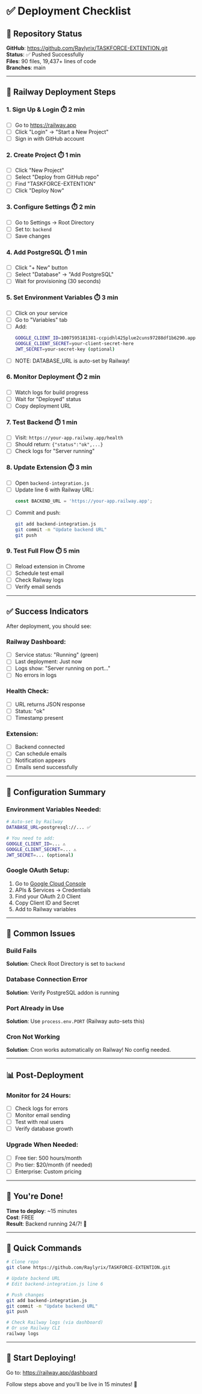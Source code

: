 # ✅ Deployment Checklist

## 🎯 Repository Status

**GitHub**: https://github.com/Raylyrix/TASKFORCE-EXTENTION.git  
**Status**: ✅ Pushed Successfully  
**Files**: 90 files, 19,437+ lines of code  
**Branches**: main

---

## 🚀 Railway Deployment Steps

### 1. Sign Up & Login ⏱️ 2 min
- [ ] Go to https://railway.app
- [ ] Click "Login" → "Start a New Project"
- [ ] Sign in with GitHub account

### 2. Create Project ⏱️ 1 min
- [ ] Click "New Project"
- [ ] Select "Deploy from GitHub repo"
- [ ] Find "TASKFORCE-EXTENTION"
- [ ] Click "Deploy Now"

### 3. Configure Settings ⏱️ 2 min
- [ ] Go to Settings → Root Directory
- [ ] Set to: `backend`
- [ ] Save changes

### 4. Add PostgreSQL ⏱️ 1 min
- [ ] Click "+ New" button
- [ ] Select "Database" → "Add PostgreSQL"
- [ ] Wait for provisioning (30 seconds)

### 5. Set Environment Variables ⏱️ 3 min
- [ ] Click on your service
- [ ] Go to "Variables" tab
- [ ] Add:
  ```bash
  GOOGLE_CLIENT_ID=1007595181381-ccpidhl425plue2cuns97288df1b6290.apps.googleusercontent.com
  GOOGLE_CLIENT_SECRET=your-client-secret-here
  JWT_SECRET=your-secret-key (optional)
  ```
- [ ] NOTE: DATABASE_URL is auto-set by Railway!

### 6. Monitor Deployment ⏱️ 2 min
- [ ] Watch logs for build progress
- [ ] Wait for "Deployed" status
- [ ] Copy deployment URL

### 7. Test Backend ⏱️ 1 min
- [ ] Visit: `https://your-app.railway.app/health`
- [ ] Should return: `{"status":"ok",...}`
- [ ] Check logs for "Server running"

### 8. Update Extension ⏱️ 3 min
- [ ] Open `backend-integration.js`
- [ ] Update line 6 with Railway URL:
  ```javascript
  const BACKEND_URL = 'https://your-app.railway.app';
  ```
- [ ] Commit and push:
  ```bash
  git add backend-integration.js
  git commit -m "Update backend URL"
  git push
  ```

### 9. Test Full Flow ⏱️ 5 min
- [ ] Reload extension in Chrome
- [ ] Schedule test email
- [ ] Check Railway logs
- [ ] Verify email sends

---

## ✅ Success Indicators

After deployment, you should see:

### Railway Dashboard:
- [ ] Service status: "Running" (green)
- [ ] Last deployment: Just now
- [ ] Logs show: "Server running on port..."
- [ ] No errors in logs

### Health Check:
- [ ] URL returns JSON response
- [ ] Status: "ok"
- [ ] Timestamp present

### Extension:
- [ ] Backend connected
- [ ] Can schedule emails
- [ ] Notification appears
- [ ] Emails send successfully

---

## 🔧 Configuration Summary

### Environment Variables Needed:
```bash
# Auto-set by Railway
DATABASE_URL=postgresql://... ✅

# You need to add:
GOOGLE_CLIENT_ID=... ⚠️
GOOGLE_CLIENT_SECRET=... ⚠️
JWT_SECRET=... (optional)
```

### Google OAuth Setup:
1. Go to [Google Cloud Console](https://console.cloud.google.com)
2. APIs & Services → Credentials
3. Find your OAuth 2.0 Client
4. Copy Client ID and Secret
5. Add to Railway variables

---

## 🐛 Common Issues

### Build Fails
**Solution**: Check Root Directory is set to `backend`

### Database Connection Error
**Solution**: Verify PostgreSQL addon is running

### Port Already in Use
**Solution**: Use `process.env.PORT` (Railway auto-sets this)

### Cron Not Working
**Solution**: Cron works automatically on Railway! No config needed.

---

## 📊 Post-Deployment

### Monitor for 24 Hours:
- [ ] Check logs for errors
- [ ] Monitor email sending
- [ ] Test with real users
- [ ] Verify database growth

### Upgrade When Needed:
- [ ] Free tier: 500 hours/month
- [ ] Pro tier: $20/month (if needed)
- [ ] Enterprise: Custom pricing

---

## 🎉 You're Done!

**Time to deploy**: ~15 minutes  
**Cost**: FREE  
**Result**: Backend running 24/7! 🚀

---

## 📝 Quick Commands

```bash
# Clone repo
git clone https://github.com/Raylyrix/TASKFORCE-EXTENTION.git

# Update backend URL
# Edit backend-integration.js line 6

# Push changes
git add backend-integration.js
git commit -m "Update backend URL"
git push

# Check Railway logs (via dashboard)
# Or use Railway CLI
railway logs
```

---

## 🚀 Start Deploying!

Go to: https://railway.app/dashboard

Follow steps above and you'll be live in 15 minutes! 🎊

